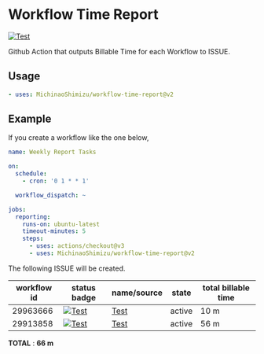 # Workflow Time Report

[![Test](https://github.com/MichinaoShimizu/workflow-time-report/actions/workflows/test.yml/badge.svg)](https://github.com/MichinaoShimizu/workflow-time-report/actions/workflows/test.yml)

Github Action that outputs Billable Time for each Workflow to ISSUE.

## Usage

```yaml
- uses: MichinaoShimizu/workflow-time-report@v2
```

## Example

If you create a workflow like the one below,

```yaml
name: Weekly Report Tasks

on:
  schedule:
    - cron: '0 1 * * 1'

  workflow_dispatch: ~

jobs:
  reporting:
    runs-on: ubuntu-latest
    timeout-minutes: 5
    steps:
      - uses: actions/checkout@v3
      - uses: MichinaoShimizu/workflow-time-report@v2
```

The following ISSUE will be created.

| workflow id | status badge | name/source | state | total billable time |
| ----------- | ------------ | ----------- | ----- | ------------------- |
| 29963666 | [![Test](https://github.com/MichinaoShimizu/workflow-time-report/workflows/Test/badge.svg)](/MichinaoShimizu/workflow-time-report/actions/workflows/dummy.yml) | [Test](https://github.com/MichinaoShimizu/workflow-time-report/blob/main/.github/workflows/dummy.yml) | active | 10 m |
| 29913858 | [![Test](https://github.com/MichinaoShimizu/workflow-time-report/workflows/Test/badge.svg)](/MichinaoShimizu/workflow-time-report/actions/workflows/test.yml) | [Test](https://github.com/MichinaoShimizu/workflow-time-report/blob/main/.github/workflows/test.yml) | active | 56 m |

__TOTAL__ : __66 m__
